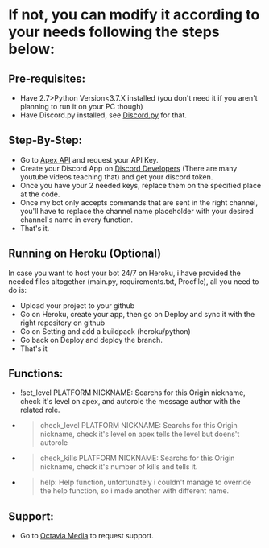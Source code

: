 

# If not, you can modify it according to your needs following the steps below:

## Pre-requisites:
* Have  2.7>Python Version<3.7.X installed (you don't need it if you aren't planning to run it on your PC though) 
* Have Discord.py installed, see [Discord.py](https://github.com/Rapptz/discord.py) for that.
## Step-By-Step:
* Go to [Apex API](https://apex.tracker.gg/site-api) and request your API Key.
* Create your Discord App on [Discord Developers](https://discordapp.com/login?redirect_to=%2Fdevelopers%2Fapplications%2F) (There are many youtube videos teaching that) and get your discord token.
* Once you have your 2 needed keys, replace them on the specified place at the code.
* Once my bot only accepts commands that are sent in the right channel, you'll have to replace the channel name placeholder with your desired channel's name in every function.
* That's it.

## Running on Heroku (Optional)
In case you want to host your bot 24/7 on Heroku, i have provided the needed files altogether (main.py, requirements.txt, Procfile), all you need to do is:
* Upload your project to your github
* Go on Heroku, create your app, then go on Deploy and sync it with the right repository on github
* Go on Setting and add a buildpack (heroku/python)
* Go back on Deploy and deploy the branch.
* That's it

## Functions:
* !set_level PLATFORM NICKNAME: Searchs for this Origin nickname, check it's level on apex, and autorole the message author with the related role.
* >check_level PLATFORM NICKNAME: Searchs for this Origin nickname, check it's level on apex tells the level but doens't autorole
* >check_kills PLATFORM NICKNAME: Searchs for this Origin nickname, check it's number of kills and tells it.
* >help: Help function, unfortunately i couldn't manage to override the help function, so i made another with different name.



## Support:
* Go to [Octavia Media](https://octaviamedia.se) to request support.
